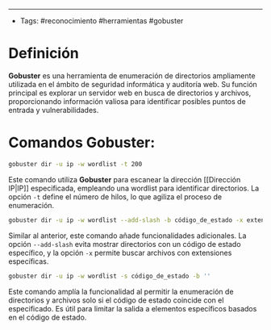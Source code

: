 ___

- Tags: #reconocimiento #herramientas #gobuster 
# Definición 

**Gobuster** es una herramienta de enumeración de directorios ampliamente utilizada en el ámbito de seguridad informática y auditoría web. Su función principal es explorar un servidor web en busca de directorios y archivos, proporcionando información valiosa para identificar posibles puntos de entrada y vulnerabilidades.

# Comandos Gobuster:

```bash 
gobuster dir -u ip -w wordlist -t 200
```
    
Este comando utiliza **Gobuster** para escanear la dirección [[Dirección IP|IP]] especificada, empleando una wordlist para identificar directorios. La opción `-t` define el número de hilos, lo que agiliza el proceso de enumeración.
    
```bash 
gobuster dir -u ip -w wordlist --add-slash -b código_de_estado -x extensiones
```
    
Similar al anterior, este comando añade funcionalidades adicionales. La opción `--add-slash` evita mostrar directorios con un código de estado específico, y la opción `-x` permite buscar archivos con extensiones específicas.
    
```bash 
gobuster dir -u ip -w wordlist -s código_de_estado -b ''
```
    
Este comando amplía la funcionalidad al permitir la enumeración de directorios y archivos solo si el código de estado coincide con el especificado. Es útil para limitar la salida a elementos específicos basados en el código de estado.